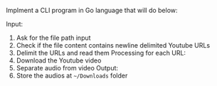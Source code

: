 Implment a CLI program in Go language that will do below:

Input:
1. Ask for the file path input
2. Check if the file content contains newline delimited Youtube URLs
3. Delimit the URLs and read them
Processing for each URL:
1. Download the Youtube video
2. Separate audio from video
Output:
1. Store the audios at `~/Downloads` folder